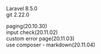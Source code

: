 Laravel 8.5.0  
git 2.22.0  
  
paging(20.10.30)  
input check(20.11.02)  
custom error page(20.11.03)  
use composer - markdown(20.11.04)
